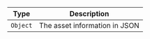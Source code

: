 |   Type   |          Description          |
| :------: | :---------------------------: |
| `Object` | The asset information in JSON |
